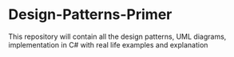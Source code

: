 # Design-Patterns-Primer
This repository will contain all the design patterns, UML diagrams, implementation in C# with real life examples and explanation
